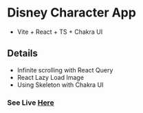 # Disney Character App
- Vite + React + TS + Chakra UI


## Details
- Infinite scrolling with React Query
- React Lazy Load Image
- Using Skeleton with Chakra UI

### See Live  [Here](https://disney-character-app.vercel.app)
